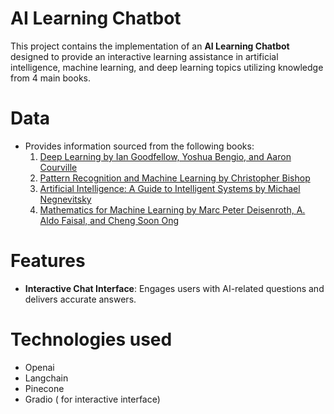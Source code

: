 # AI Learning Chatbot
This project contains the implementation of an **AI Learning Chatbot** designed to provide an interactive learning assistance in artificial intelligence, machine learning, and deep learning topics utilizing knowledge from 4 main books.

# Data 
- Provides information sourced from the following books:
  1. [Deep Learning by Ian Goodfellow, Yoshua Bengio, and Aaron Courville](https://www.deeplearningbook.org/)
  2. [Pattern Recognition and Machine Learning by Christopher Bishop](https://users.isr.ist.utl.pt/~wurmd/Livros/school/Bishop%20-%20Pattern%20Recognition%20and%20Machine%20Learning%20-%202006.pdf)
  3. [Artificial Intelligence: A Guide to Intelligent Systems by Michael Negnevitsky](https://www.academia.dk/BiologiskAntropologi/Epidemiologi/DataMining/Artificial_Intelligence-A_Guide_to_Intelligent_Systems.pdf)
  4. [Mathematics for Machine Learning by Marc Peter Deisenroth, A. Aldo Faisal, and Cheng Soon Ong](https://mml-book.github.io/book/mml-book.pdf)
     
# Features
- **Interactive Chat Interface**: Engages users with AI-related questions and delivers accurate answers.
# Technologies used 
- Openai
- Langchain
- Pinecone
- Gradio ( for interactive interface)
